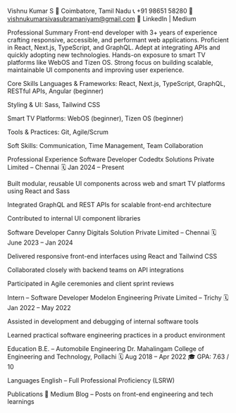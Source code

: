 Vishnu Kumar S
📍 Coimbatore, Tamil Nadu
📞 +91 98651 58280
📧 vishnukumarsivasubramaniyam@gmail.com
🔗 LinkedIn | Medium

Professional Summary
Front-end developer with 3+ years of experience crafting responsive, accessible, and performant web applications.
Proficient in React, Next.js, TypeScript, and GraphQL. Adept at integrating APIs and quickly adopting new technologies.
Hands-on exposure to smart TV platforms like WebOS and Tizen OS.
Strong focus on building scalable, maintainable UI components and improving user experience.

Core Skills
Languages & Frameworks: React, Next.js, TypeScript, GraphQL, RESTful APIs, Angular (beginner)

Styling & UI: Sass, Tailwind CSS

Smart TV Platforms: WebOS (beginner), Tizen OS (beginner)

Tools & Practices: Git, Agile/Scrum

Soft Skills: Communication, Time Management, Team Collaboration

Professional Experience
Software Developer
Codedtx Solutions Private Limited – Chennai
🗓️ Jan 2024 – Present

Built modular, reusable UI components across web and smart TV platforms using React and Sass

Integrated GraphQL and REST APIs for scalable front-end architecture

Contributed to internal UI component libraries

Software Developer
Canny Digitals Solution Private Limited – Chennai
🗓️ June 2023 – Jan 2024

Delivered responsive front-end interfaces using React and Tailwind CSS

Collaborated closely with backend teams on API integrations

Participated in Agile ceremonies and client sprint reviews

Intern – Software Developer
Modelon Engineering Private Limited – Trichy
🗓️ Jan 2022 – May 2022

Assisted in development and debugging of internal software tools

Learned practical software engineering practices in a product environment

Education
B.E. – Automobile Engineering
Dr. Mahalingam College of Engineering and Technology, Pollachi
🗓️ Aug 2018 – Apr 2022
🎓 GPA: 7.63 / 10

Languages
English – Full Professional Proficiency (LSRW)

Publications
📝 Medium Blog – Posts on front-end engineering and tech learnings
